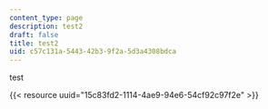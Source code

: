 ```yaml
---
content_type: page
description: test2
draft: false
title: test2
uid: c57c131a-5443-42b3-9f2a-5d3a4308bdca
---
```

test

{{< resource uuid="15c83fd2-1114-4ae9-94e6-54cf92c97f2e" >}}